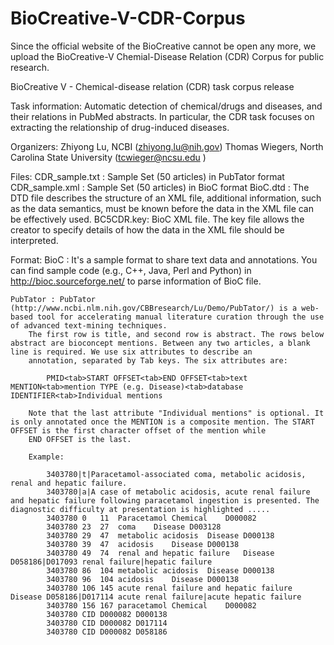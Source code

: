 # BioCreative-V-CDR-Corpus
Since the official website of the BioCreative cannot be open any more, we upload the BioCreative-V Chemial-Disease Relation (CDR) Corpus for public research.


BioCreative V - Chemical-disease relation (CDR) task corpus release

Task information:
	Automatic detection of chemical/drugs and diseases, and their relations in PubMed abstracts. In particular, the CDR task focuses on extracting the relationship of drug-induced diseases. 

Organizers:
	Zhiyong Lu, NCBI (zhiyong.lu@nih.gov)
	Thomas Wiegers, North Carolina State University (tcwieger@ncsu.edu )
	
Files:
	CDR_sample.txt : Sample Set (50 articles) in PubTator format
	CDR_sample.xml : Sample Set (50 articles) in BioC format
	BioC.dtd : The DTD file describes the structure of an XML file, additional information, such as the data semantics, must be known before the data in the XML file can be effectively used.
	BC5CDR.key: BioC XML file. The key file allows the creator to specify details of how the data in the XML file should be interpreted.
	
Format:
	BioC : It's a sample format to share text data and annotations. You can find sample code (e.g., C++, Java, Perl and Python) in http://bioc.sourceforge.net/ to parse information of BioC file.
	
	PubTator : PubTator (http://www.ncbi.nlm.nih.gov/CBBresearch/Lu/Demo/PubTator/) is a web-based tool for accelerating manual literature curation through the use of advanced text-mining techniques.
		The first row is title, and second row is abstract. The rows below abstract are bioconcept mentions. Between any two articles, a blank line is required. We use six attributes to describe an 
		annotation, separated by Tab keys. The six attributes are: 
			
			PMID<tab>START OFFSET<tab>END OFFSET<tab>text MENTION<tab>mention TYPE (e.g. Disease)<tab>database IDENTIFIER<tab>Individual mentions
	
		Note that the last attribute "Individual mentions" is optional. It is only annotated once the MENTION is a composite mention. The START OFFSET is the first character offset of the mention while 
		END OFFSET is the last. 
		
		Example:
		
			3403780|t|Paracetamol-associated coma, metabolic acidosis, renal and hepatic failure.
			3403780|a|A case of metabolic acidosis, acute renal failure and hepatic failure following paracetamol ingestion is presented. The diagnostic difficulty at presentation is highlighted .....
			3403780	0	11	Paracetamol	Chemical	D000082	
			3403780	23	27	coma	Disease	D003128	
			3403780	29	47	metabolic acidosis	Disease	D000138	
			3403780	39	47	acidosis	Disease	D000138	
			3403780	49	74	renal and hepatic failure	Disease	D058186|D017093	renal failure|hepatic failure
			3403780	86	104	metabolic acidosis	Disease	D000138	
			3403780	96	104	acidosis	Disease	D000138	
			3403780	106	145	acute renal failure and hepatic failure	Disease	D058186|D017114	acute renal failure|acute hepatic failure
			3403780	156	167	paracetamol	Chemical	D000082	
			3403780	CID	D000082	D000138
			3403780	CID	D000082	D017114
			3403780	CID	D000082	D058186
